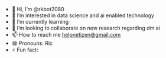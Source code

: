 - 👋 Hi, I’m @rkbot2080
- 👀 I’m interested in data science and ai enabled technology
- 🌱 I’m currently learning 
- 💞️ I’m looking to collaborate on new research regarding dm ai
- 📫 How to reach me helpnetizen@gmail.com
- 😄 Pronouns: Ric
- ⚡ Fun fact: 

<!---
rkbot2080/rkbot2080 is a ✨ special ✨ repository because its `README.md` (this file) appears on your GitHub profile.
You can click the Preview link to take a look at your changes.
--->
